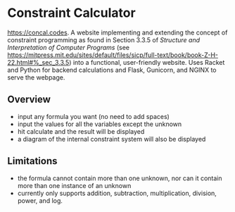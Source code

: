 # Constraint Calculator
https://concal.codes. A website implementing and extending the concept of constraint programming as found in Section 3.3.5 of _Structure and Interpretation of Computer Programs_ (see https://mitpress.mit.edu/sites/default/files/sicp/full-text/book/book-Z-H-22.html#%_sec_3.3.5) into a functional, user-friendly website. Uses Racket and Python for backend calculations and Flask, Gunicorn, and NGINX to serve the webpage.

## Overview
- input any formula you want (no need to add spaces)
- input the values for all the variables except the unknown
- hit calculate and the result will be displayed
- a diagram of the internal constraint system will also be displayed

## Limitations
- the formula cannot contain more than one unknown, nor can it contain more than one instance of an unknown
- currently only supports addition, subtraction, multiplication, division, power, and log.
